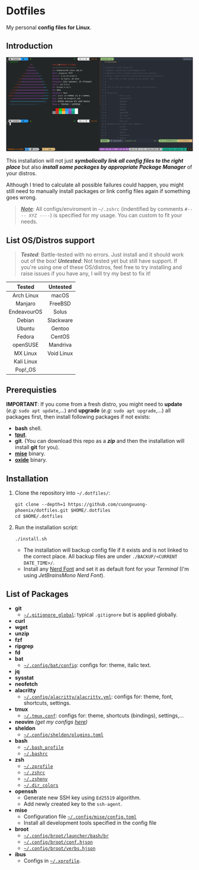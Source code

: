 # Dotfiles

My personal **config files for Linux**.

## Introduction

![Demo Image](./.github/images/demo.png)

This installation will not just **_symbolically link all config files to the right place_** but also **_install some packages by appropriate Package Manager_** of your distros.

Although I tried to calculate all possible failures could happen, you might still need to manually install packages or link config files again if something goes wrong.

> <u>**_Note_**</u>: All configs/enviroment in `~/.zshrc` (indentified by comments `#---- XYZ ----`) is specified for my usage. You can custom to fit your needs.

## List OS/Distros support

> **_Tested_**: Battle-tested with no errors. Just install and it should work out of the box!
> **_Untested_**: Not tested yet but still have support. If you're using one of these OS/distros, feel free to try installing and raise issues if you have any, I will try my best to fix it!

| **Tested**  | **Untested** |
| :---------: | :----------: |
| Arch Linux  |    macOS     |
|   Manjaro   |   FreeBSD    |
| EndeavourOS |    Solus     |
|   Debian    |  Slackware   |
|   Ubuntu    |    Gentoo    |
|   Fedora    |    CentOS    |
|  openSUSE   |   Mandriva   |
|  MX Linux   |  Void Linux  |
| Kali Linux  |              |
|  Pop!\_OS   |              |

## Prerequisties

**IMPORTANT**: If you come from a fresh distro, you might need to **update** (_e.g:_ `sudo apt update`,...) and **upgrade** (_e.g:_ `sudo apt upgrade`,...) all packages first, then install following packages if not exists:

- **bash** shell.
- [**tput**](https://command-not-found.com/tput).
- **git**. (You can download this repo as a _**zip**_ and then the installation will install **git** for you).
- [**mise**](https://github.com/jdx/mise) binary.
- [**oxide**](https://github.com/ajeetdsouza/zoxide) binary.

## Installation

1. Clone the repository into `~/.dotfiles/`:

   ```shell
   git clone --depth=1 https://github.com/cuongvuong-phoenix/dotfiles.git $HOME/.dotfiles
   cd $HOME/.dotfiles
   ```

2. Run the installation script:

   ```shell
   ./install.sh
   ```

   - The installation will backup config file if it exists and is not linked to the correct place. All backup files are under `./BACKUP/<CURRENT DATE_TIME>/`.
   - Install any [Nerd Font](https://github.com/ryanoasis/nerd-fonts) and set it as default font for your _Terminal_ (I'm using _JetBrainsMono Nerd Font_).

## List of Packages

- **git**
  - [`~/.gitignore_global`](./git/.gitignore_global): typical `.gitignore` but is applied globally.
- **curl**
- **wget**
- **unzip**
- **fzf**
- **ripgrep**
- **fd**
- **bat**
  - [`~/.config/bat/config`](./.config/bat/config): configs for: theme, italic text.
- **jq**
- **sysstat**
- **neofetch**
- **alacritty**
  - [`~/.config/alacritty/alacritty.yml`](./.config/alacritty/alacritty.yml): configs for: theme, font, shortcuts, settings.
- **tmux**
  - [`~/.tmux.conf`](./terminal/.tmux.conf): configs for: theme, shortcuts (bindings), settings,...
- **neovim** _(get my configs [here](https://github.com/cuongvuong-phoenix/neovim-config))_
- **sheldon**
  - [`~/.config/sheldon/plugins.toml`](./.config/sheldon/plugins.toml)
- **bash**
  - [`~/.bash_profile`](./shell/.bash_profile)
  - [`~/.bashrc`](./shell/.bashrc)
- **zsh**
  - [`~/.zprofile`](./shell/.zprofile)
  - [`~/.zshrc`](./shell/.zshrc)
  - [`~/.zshenv`](./shell/.zshenv)
  - [`~/.dir_colors`](./shell/.dir_colors)
- **openssh**
  - Generate new SSH key using `Ed25519` algorithm.
  - Add newly created key to the `ssh-agent`.
- **mise**
  - Configuration file [`~/.config/mise/config.toml`](./.config/mise/config.toml)
  - Install all development tools specified in the config file
- **broot**
  - [`~/.config/broot/launcher/bash/br`](./.config/broot/launcher/bash/br)
  - [`~/.config/broot/conf.hjson`](./.config/broot/conf.hjson)
  - [`~/.config/broot/verbs.hjson`](./.config/broot/verbs.hjson)
- **ibus**
  - Configs in [`~/.xprofile`](./others/.xprofile).
